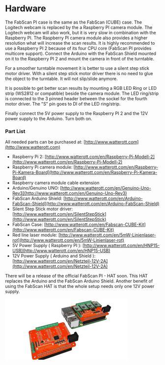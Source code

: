 # Hardware
The FabScan PI case is the same as the FabScan (CUBE) case. The Logitech webcam is replaced by the a Raspberry PI
camera module. The Logitech webcam will also work, but it is very slow in combination with the Raspberry PI. 
The Raspberry PI camera module also provides a higher resolution what will increase the scan results. It is highly 
recommended to use a Raspberry PI 2 because of its four CPU core (FabScan PI provides multicore support). 
Connect the Arduino with the FabScan Shield mounted on it to the Raspberry PI 2 and mount the camera in front of 
the turntable. 

For a smoother turntable movement it is better to use a silent step stick motor driver. With a silent step stick 
motor driver there is no need to glue the object to the turntable. It will not slip/slide anymore.

It is possible to get better scan results by mounting a RGB LED Ring or LED strip (WS2812 or compatible) beside the 
camera module. The LED ring/strip is connected to the 3 pinned header between the sockel for the fourth motor driver.
The "S" pin goes to DI of the LED ring/strip.

Finally connect the 5V power supply to the Raspberry PI 2 and the 12V power supply to the Arduino. Turn both on.


### Part List ###

All needed parts can be purchased at: [http://www.watterott.com](http://www.watterott.com)

* Raspberry Pi 2: [http://www.watterott.com/en/Raspberry-Pi-Modell-2](http://www.watterott.com/en/Raspberry-Pi-Modell-2)
* Raspberry Pi camera module: [http://www.watterott.com/en/Raspberry-Pi-Kamera-Board](http://www.watterott.com/en/Raspberry-Pi-Kamera-Board)
* Raspberry camera module cable extension
* Arduino/Genuino UNO: [http://www.watterott.com/en/Genuino-Uno-Rev3](http://www.watterott.com/en/Genuino-Uno-Rev3)
* FabScan Arduino Shield: [http://www.watterott.com/en/Arduino-FabScan-Shield](http://www.watterott.com/en/Arduino-FabScan-Shield)
* Silent Step Stick motor driver: [http://www.watterott.com/en/SilentStepStick](http://www.watterott.com/en/SilentStepStick)
* FabScan Case: [http://www.watterott.com/en/Fabscan-CUBE-Kit](http://www.watterott.com/en/Fabscan-CUBE-Kit)
* Red line laser module: [http://www.watterott.com/en/5mW-Linienlaser-rot](http://www.watterott.com/en/5mW-Linienlaser-rot)
* 5V Power Supply ( Raspberry PI ): [http://www.watterott.com/en/HNP15-USB](http://www.watterott.com/en/HNP15-USB)
* 12V Power Supply ( Arduino and Shield ): [http://www.watterott.com/en/Netzteil-12V-2A](http://www.watterott.com/en/Netzteil-12V-2A)

There will be a release of the official FabScan PI - HAT soon. This HAT replaces the Arduino and the FabScan Arduino 
Shield. Another benefit of using the FabScan HAT is that the whole setup needs only one 12V power supply. 


<img src="images/fabscanpi-hat.jpg" width="400" height="200">

